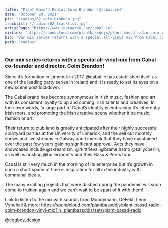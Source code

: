 ```yaml
---
title: "Plant Bass’d Radio: Colm Brandon (@cabal.ie)"
date: "October 20, 2021"
pic: "/radios/02_colm-brandon.jpg"
tracklist: "/radios/02_tracklist.jpg"
artistPage: "https://www.instagram.com/cabal.ie"
mixLink: "https://soundcloud.com/plantbassddjs/plant-bassd-radio-colm-brandon-vinyl-mix?in=plantbassddjs/sets/plant-bassd-radio"
bio: "Our mix series returns with a special all-vinyl mix from Cabal co-founder and director, Colm Brandon!"
path: "radios"
---
```


### Our mix series returns with a special all-vinyl mix from Cabal co-founder and director, Colm Brandon!

Since it’s formation in Limerick in 2017, @cabal.ie has established itself as one of the leading party series in Ireland and it is ready to set its eyes on a new scene post lockdown.

The Cabal brand has become synonymous in Irish music, fashion and art with its consistent loyalty to up and coming Irish talents and creatives. In their own words, ‘a large part of Cabal’s identity is embracing it’s inherently Irish roots, and promoting the Irish creative scene whether it be music, fashion or art’.

Their return to club land is greatly anticipated after their highly successful courtyard parties at the University of Limerick, and the sell out monthly shows and live streams in Galway and Limerick that they have maintained over the past few years gaining significant approval.
Acts they have showcased include @skreamizm, @rkitt4eva, @brame.hamo @sallycberlin, as well as hosting @boilerroomtv and their Bass & Percs tour.

Cabal is still very much in the morning of its enterprise but it’s growth in such a short space of time is inspiration for all in the industry with communal ideals.

The many exciting projects that were dashed during the pandemic will soon come to fruition again and we can’t wait to be apart of it with them!

Link to listen to the mix with sounds from Moodymann, DeFekt, Leon Vynehall & more: https://soundcloud.com/plantbassddjs/plant-bassd-radio-colm-brandon-vinyl-mix?in=plantbassddjs/sets/plant-bassd-radio

@eggboy_design
